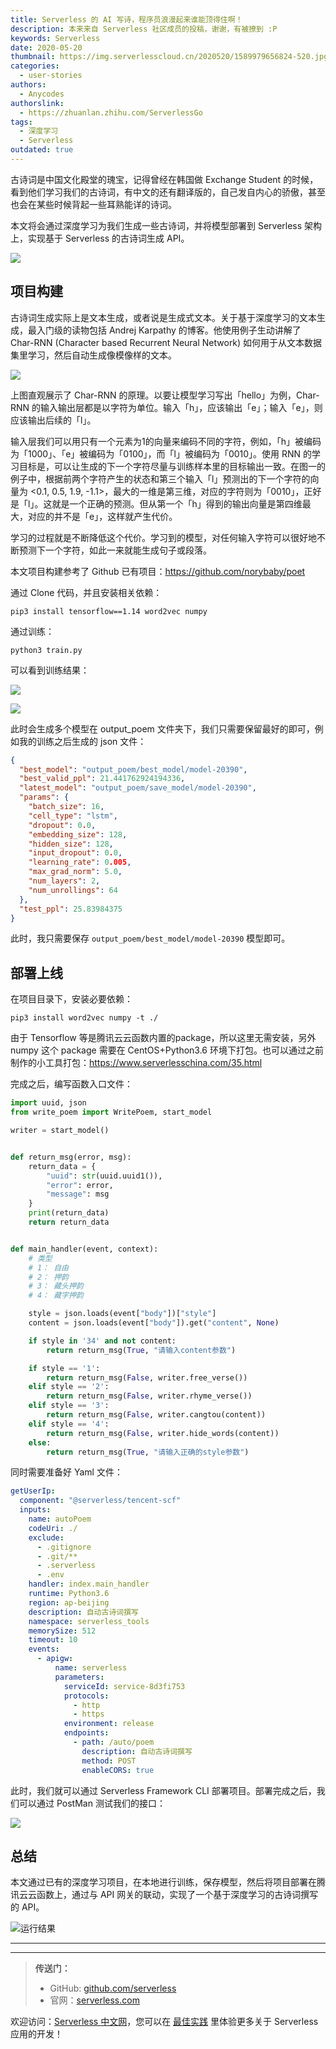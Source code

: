 ```yaml
---
title: Serverless 的 AI 写诗，程序员浪漫起来谁能顶得住啊！
description: 本来来自 Serverless 社区成员的投稿，谢谢，有被撩到 :P
keywords: Serverless
date: 2020-05-20
thumbnail: https://img.serverlesscloud.cn/2020520/1589979656824-520.jpg
categories:
  - user-stories
authors:
  - Anycodes
authorslink:
  - https://zhuanlan.zhihu.com/ServerlessGo
tags:
  - 深度学习
  - Serverless
outdated: true
---
```


古诗词是中国文化殿堂的瑰宝，记得曾经在韩国做 Exchange Student 的时候，看到他们学习我们的古诗词，有中文的还有翻译版的，自己发自内心的骄傲，甚至也会在某些时候背起一些耳熟能详的诗词。

本文将会通过深度学习为我们生成一些古诗词，并将模型部署到 Serverless 架构上，实现基于 Serverless 的古诗词生成 API。

![](https://img.serverlesscloud.cn/2020520/1589979037720-%E6%9C%AA%E6%A0%87%E9%A2%98-1.jpg)

## 项目构建

古诗词生成实际上是文本生成，或者说是生成式文本。关于基于深度学习的文本生成，最入门级的读物包括 Andrej Karpathy 的博客。他使用例子生动讲解了 Char-RNN (Character based Recurrent Neural Network) 如何用于从文本数据集里学习，然后自动生成像模像样的文本。

![](https://img.serverlesscloud.cn/202058/6-6-1.png)

上图直观展示了 Char-RNN 的原理。以要让模型学习写出「hello」为例，Char-RNN 的输入输出层都是以字符为单位。输入「h」，应该输出「e」；输入「e」，则应该输出后续的「l」。

输入层我们可以用只有一个元素为1的向量来编码不同的字符，例如，「h」被编码为「1000」、「e」被编码为「0100」，而「l」被编码为「0010」。使用 RNN 的学习目标是，可以让生成的下一个字符尽量与训练样本里的目标输出一致。在图一的例子中，根据前两个字符产生的状态和第三个输入「l」预测出的下一个字符的向量为 <0.1, 0.5, 1.9, -1.1>，最大的一维是第三维，对应的字符则为「0010」，正好是「l」。这就是一个正确的预测。但从第一个「h」得到的输出向量是第四维最大，对应的并不是「e」，这样就产生代价。

学习的过程就是不断降低这个代价。学习到的模型，对任何输入字符可以很好地不断预测下一个字符，如此一来就能生成句子或段落。

本文项目构建参考了 Github 已有项目：https://github.com/norybaby/poet

通过 Clone 代码，并且安装相关依赖：

```
pip3 install tensorflow==1.14 word2vec numpy
```

通过训练：

```
python3 train.py
```

可以看到训练结果：

![](https://img.serverlesscloud.cn/202058/6-6-3.png)

![](https://img.serverlesscloud.cn/202058/6-6-4.png)

此时会生成多个模型在 output_poem 文件夹下，我们只需要保留最好的即可，例如我的训练之后生成的 json 文件：

```json
{
  "best_model": "output_poem/best_model/model-20390",
  "best_valid_ppl": 21.441762924194336,
  "latest_model": "output_poem/save_model/model-20390",
  "params": {
    "batch_size": 16,
    "cell_type": "lstm",
    "dropout": 0.0,
    "embedding_size": 128,
    "hidden_size": 128,
    "input_dropout": 0.0,
    "learning_rate": 0.005,
    "max_grad_norm": 5.0,
    "num_layers": 2,
    "num_unrollings": 64
  },
  "test_ppl": 25.83984375
}
```

此时，我只需要保存 `output_poem/best_model/model-20390` 模型即可。

## 部署上线

在项目目录下，安装必要依赖：

```
pip3 install word2vec numpy -t ./
```

由于 Tensorflow 等是腾讯云云函数内置的package，所以这里无需安装，另外 numpy 这个 package 需要在 CentOS+Python3.6 环境下打包。也可以通过之前制作的小工具打包：https://www.serverlesschina.com/35.html

完成之后，编写函数入口文件：

```python
import uuid, json
from write_poem import WritePoem, start_model

writer = start_model()


def return_msg(error, msg):
    return_data = {
        "uuid": str(uuid.uuid1()),
        "error": error,
        "message": msg
    }
    print(return_data)
    return return_data


def main_handler(event, context):
    # 类型
    # 1： 自由
    # 2： 押韵
    # 3： 藏头押韵
    # 4： 藏字押韵

    style = json.loads(event["body"])["style"]
    content = json.loads(event["body"]).get("content", None)

    if style in '34' and not content:
        return return_msg(True, "请输入content参数")

    if style == '1':
        return return_msg(False, writer.free_verse())
    elif style == '2':
        return return_msg(False, writer.rhyme_verse())
    elif style == '3':
        return return_msg(False, writer.cangtou(content))
    elif style == '4':
        return return_msg(False, writer.hide_words(content))
    else:
        return return_msg(True, "请输入正确的style参数")
```

同时需要准备好 Yaml 文件：

```yaml
getUserIp:
  component: "@serverless/tencent-scf"
  inputs:
    name: autoPoem
    codeUri: ./
    exclude:
      - .gitignore
      - .git/**
      - .serverless
      - .env
    handler: index.main_handler
    runtime: Python3.6
    region: ap-beijing
    description: 自动古诗词撰写
    namespace: serverless_tools
    memorySize: 512
    timeout: 10
    events:
      - apigw:
          name: serverless
          parameters:
            serviceId: service-8d3fi753
            protocols:
              - http
              - https
            environment: release
            endpoints:
              - path: /auto/poem
                description: 自动古诗词撰写
                method: POST
                enableCORS: true
```

此时，我们就可以通过 Serverless Framework CLI 部署项目。部署完成之后，我们可以通过 PostMan 测试我们的接口：

![](https://img.serverlesscloud.cn/202058/6-6-6.png)

## 总结

本文通过已有的深度学习项目，在本地进行训练，保存模型，然后将项目部署在腾讯云云函数上，通过与 API 网关的联动，实现了一个基于深度学习的古诗词撰写的 API。

![运行结果](https://img.serverlesscloud.cn/2020520/1589975505211-IMG_1279.jpg)



---
<div id='scf-deploy-iframe-or-md'></div>

---

> **传送门：**
> - GitHub: [github.com/serverless](https://github.com/serverless/serverless/blob/master/README_CN.md)
> - 官网：[serverless.com](https://serverless.com/)

欢迎访问：[Serverless 中文网](https://serverlesscloud.cn/)，您可以在 [最佳实践](https://serverlesscloud.cn/best-practice) 里体验更多关于 Serverless 应用的开发！

